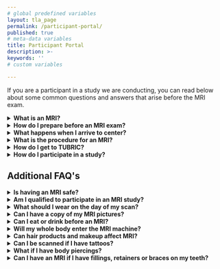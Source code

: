 ```yaml
---
# global predefined variables
layout: tla_page
permalink: /participant-portal/
published: true
# meta-data variables
title: Participant Portal
description: >-
keywords: ''
# custom variables

---
```

If you are a participant in a study we are conducting, you can read below about some common questions and answers that arise before the MRI exam.

<details>
  <summary><strong>What is an MRI?</strong></summary>
<p>Magnetic resonance imaging (MRI) is a non-invasive technique that uses magnetic fields and radio waves to generate high-resolution images inside your body. An MRI scan is different from a CT scan or X-ray in that it doesn’t use radiation to produce images.</p>
</details>

<details>
  <summary><strong>How do I prepare before an MRI exam?</strong></summary>
<p>Because MRI uses magnetic waves, metal objects may be a safety hazard or affect the MRI results. Before having an MRI, you will be contacted to disclose any metal objects/implants/devices in your body. You should also inform us if you have any health issues or may be pregnant.</p>
  
<p>During the MRI you will be asked to lay still inside a large tube. Most people don’t feel uncomfortable being in the tube, but you should inform us if you are claustrophobic.</p>

<p>On the day of the MRI scan, you should avoid putting on extra hair products/accessories and glittery makeup. Some cosmetics, such as eye shadow and hair gels, may contain some metallic components that can interact with MRI magnets.</p>

<p>You should come to the MRI session wearing comfortable clothes. Make sure none of the clothes have any metal fibers (this is unusual but some brands of athletic gear and yoga pants use copper and silver filaments) and you should avoid clothes with large metal embellishments (standard zippers and rivets are ok). If you wear a bra, it should be one without an underwire or heavy metal clasp (usually a sports bra or sleep bra is good). TUBRIC provides private changing areas and alternate clothing if needed. There is a secure locker for your clothes. It is the best, however, to leave valuable items at home.</p> 
</details>

<details>
  <summary><strong>What happens when I arrive to center?</strong></summary>
<p>Upon arrival, you will be asked to fill out a detailed screening form so we will know if you have any metal in your body or any other conditions that would prevent us from running a scan with you. If you haven’t already done so, you’ll also be asked to complete a consent form indicating your willingness to participate in a study.</p>
  
<p>Before the actual scan, you will be asked to check for and remove any personal belongings that may contain metal (such as watches, belts, jewelry, hairpins, wigs, sunglasses, etc.). We may also ask you to remove clothing items with metallic fasteners, hooks, zippers, loose metallic components or metallic threads (such as underwire bras, Lululemon or other brands labelled anti-microbial that use silver technology). TUBRIC can provide cotton sweats or scrubs for you to change into.</p>  
</details>

<details>
  <summary><strong>What is the procedure for an MRI?</strong></summary>
<p>The MRI scanner has a large tube with openings at both ends. You will lie down on a movable table that slides into the tube. You will have a plastic helmet placed over your head to take MRI pictures. After the table slides into the machine, a member of the research team will get set up in a neighboring room to take several pictures of your brain, each of which will take a few minutes. MRI’s are very sensitive to motion, so you’ll be asked to remain as still as possible during the session in order to maximize the quality of the images.</p>
  
<p>There will be a microphone and speaker in the machine that allow you to communicate with the research staff. You’ll also be given a squeeze ball so you can alert the researcher at any time that you need their attention.</p>  
  
<p>The MRI scanner will make all sorts of loud noises during the procedure. This is how you’ll know when the images are being collected. You will be offered earplugs or headphone to block out the MRI machine’s noises.</p>

<p>When the scan is completed, a member of the research staff will assist you in getting up from the table, and will let you know if there’s anything else you need to do during the visit.</p>  
</details>

<details>
  <summary><strong>How do I get to TUBRIC?</strong></summary>
<p><a href="https://develop.cla.temple.edu/temple-university-brain-research-imaging-center/contact-us/">Directions and Parking.</a></p>
</details>

<details>
  <summary><strong>How do I participate in a study?</strong></summary>
<p><strong>NEED THE LINK FOR THE PARTICIPATE IN A STUDY FORM</strong></p>
</details>

## Additional FAQ's

<details>
  <summary><strong>Is having an MRI safe?</strong></summary>
<p>MRI is considered to be a safe, painless, and non-invasive technique. During the procedure you won’t be exposed to any harmful radiation. Since the MRI system uses a strong magnet, there are some important steps we take to keep everyone safe during the session, and we expect your cooperation in following our instructions and procedures.</p>
</details>

<details>
  <summary><strong>Am I qualified to participate in an MRI study?</strong></summary>
<p>Every study has its own rules for who can participate, but there are some important safety questions you’ll need to answer before we would include you. Most of these questions are about any metal that could be in your body, like from an injury or surgery. There are also some conditions that might keep you from being scanned (e.g., if you are pregnant). Your study team may ask specific questions about your age, your health history, and other characteristics that are important for their study goals.</p>
</details>

<details>
  <summary><strong>What should I wear on the day of my scan?</strong></summary>
  <p><i>Clothing materials that are recommended:</i>
   <ul>
    <l>Loose fitting clothing</l><br>  
    <l>Clothes that will keep you warm (it gets a little cold in the scan room, around 65 degrees)</l><br> 
   <ul>  
  <p><i>Clothing materials that are NOT recommended:</i>
    <ul>
    <l>Any compression wear or tight fitting clothing</l>
    <ul> 
  <p><i>Potentially prohibited clothing brands:</i> 
    <ul>
     <l>Athleta</l>
     <l>Columbia Omniheat</l><br>
     <l>Duluth Trading Co.</l><br>
     <l>Juzo USA</l><br>
     <l>Lululemon</l><br>
     <l>Tommy Copper</l><br> 
   </ul> 
  </p>
</details>
  
<details>
  <summary><strong>Can I have a copy of my MRI pictures?</strong></summary>
<p>Some studies may be able to give out images, but this is not always the case. You can ask the study team about their rules.</p>
</details>  
  
 <details>
  <summary><strong>Can I eat or drink before an MRI?</strong></summary>
<p>You can eat as normal before your scan, unless there is a special requirement for the research project. It’s ok to drink before your scan, but it’s best if you don’t drink too much and need a bathroom break during the session (we’ll suggest you use the bathroom right before your session).</p>
</details>  

<details>
  <summary><strong>Will my whole body enter the MRI machine?</strong></summary>
<p>For brain imaging studies you will be only partially in the machine - about half way down your body, or so.</p>
</details>  

<details>
  <summary><strong>Can hair products and makeup affect MRI?</strong></summary>
<p>Some cosmetics contain metals that can interact with MRI magnets. Just to be safe, it’s best if you avoid using products such as hair spray and hair gel, and if you don’t wear heavy makeup or nail polish.</p>
</details>  

<details>
  <summary><strong>Can I be scanned if I have tattoos?</strong></summary>
<p>Though it’s somewhat unusual, some tattoos can contain metals that would interact with MRI magnets. You can get a scan at TUBRIC as long as you don’t have any tattoos from the neck up.</p>
</details>  

<details>
  <summary><strong>What if I have body piercings?</strong></summary>
<p>Any piercings that you have will need to be removed before we bring you into the MR room. TUBRIC can provide silicone replacement piercings if you are worried about having a hole close up during the session.</p>
</details>  

<details>
  <summary><strong>Can I have an MRI if I have fillings, retainers or braces on my teeth?</strong></summary>
<p>The metal in most fillings is not affected by MRI systems and shouldn’t be a problem. Sometimes, retainers, braces, and other dental work can distort MR images, but they aren’t typically a safety risk. Our study teams will let you know if they exclude participants with orthodontic work.</p>
</details>  
